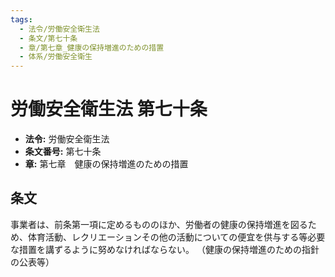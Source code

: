 ```yaml
---
tags:
  - 法令/労働安全衛生法
  - 条文/第七十条
  - 章/第七章_健康の保持増進のための措置
  - 体系/労働安全衛生
---
```

# 労働安全衛生法 第七十条

- **法令:** 労働安全衛生法
- **条文番号:** 第七十条
- **章:** 第七章　健康の保持増進のための措置

## 条文
事業者は、前条第一項に定めるもののほか、労働者の健康の保持増進を図るため、体育活動、レクリエーションその他の活動についての便宜を供与する等必要な措置を講ずるように努めなければならない。
（健康の保持増進のための指針の公表等）

